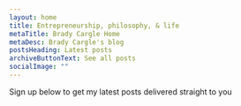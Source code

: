 ```yaml
---
layout: home
title: E﻿ntrepreneurship, philosophy, & life
metaTitle: Brady Cargle Home
metaDesc: Brady Cargle's blog
postsHeading: Latest posts
archiveButtonText: See all posts
socialImage: ""
---
```

S﻿ign up below to get my latest posts delivered straight to you